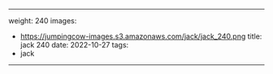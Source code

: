 
---
weight: 240
images:
- https://jumpingcow-images.s3.amazonaws.com/jack/jack_240.png
title: jack 240
date: 2022-10-27
tags:
- jack
---
